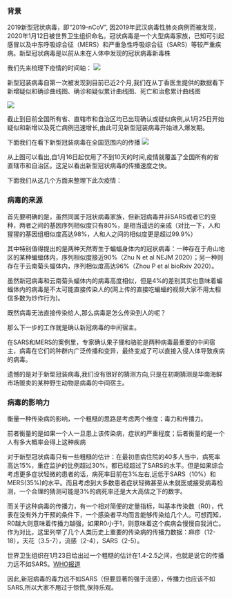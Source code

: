 ### 背景

2019新型冠状病毒，即“2019-nCoV”,  因2019年武汉病毒性肺炎病例而被发现，2020年1月12日被世界卫生组织命名。冠状病毒是一个大型病毒家族，已知可引起感冒以及中东呼吸综合征（MERS）和严重急性呼吸综合征（SARS）等较严重疾病。新型冠状病毒是以前从未在人体中发现的冠状病毒新毒株

我们先来梳理下疫情的时间轴：
![](https://tva1.sinaimg.cn/large/006tNbRwly1gbdcnz203aj30u01i7qig.jpg)

新型冠装病毒自第一次被发现到目前已近2个月,我们在从丁香医生提供的数据看下新增疑似和确诊曲线图、确诊和疑似累计曲线图、死亡和治愈累计曲线图

![](https://tva1.sinaimg.cn/large/006tNbRwly1gbdhq7kzhfj30u01g1wj2.jpg)

截止到目前全国所有省、直辖市和自治区均已出现确认或疑似病例,从1月25日开始疑似和新增以及死亡病例迅速增长,由此可见新型冠装病毒开始进入爆发期。

下面我们在看下新型冠装病毒在全国范围内的传播
![](https://tva1.sinaimg.cn/large/006tNbRwly1gbdjf7xsf2g30rs0mo7wo.gif)

从上图可以看出,自1月16日起仅用了不到10天的时间,疫情就覆盖了全国所有的省直辖市和自治区。这足以看出新型冠状病毒的传播速度之快。

下面我们从这几个方面来整理下此次疫情：

### 病毒的来源

首先要明确的是，虽然同属于冠状病毒家族，但新冠病毒并非SARS或者它的变种，两者之间的基因序列相似度只有80%，是相当遥远的亲戚（对比一下，人和猩猩的基因组相似度高达98%，人和人之间的相似度更是超过99.9%）

其中特别值得提出的是两种天然寄生于蝙蝠身体内的冠状病毒：一种存在于舟山地区的某种蝙蝠体内，序列相似度接近90%（Zhu N et al NEJM 2020）；另一种则存在于云南菊头蝠体内，序列相似度高达96%（Zhou P et al bioRxiv 2020）。

虽然新冠病毒和云南菊头蝠体内的病毒高度相似，但是4%的差别其实也意味着蝙蝠体内的病毒是不太可能直接传染人的(网上传的直接吃蝙蝠的视频大家不用太相信多数为炒作行为)。

既然病毒无法直接传染给人,那么病毒是怎么传染到人的呢？

那么下一步的工作就是确认新冠病毒的中间宿主。

在SARS和MERS的案例里，专家确认果子狸和骆驼是两种病毒最重要的中间宿主，病毒在它们的种群内广泛传播和变异，最终变成了可以直接入侵人体导致疾病的病毒。

遗憾的是对于新型冠装病毒,我们没有很好的猜测方向,只是在初期猜测是华南海鲜市场贩卖的某种野生动物是病毒的中间宿主。

### 病毒的影响力

衡量一种传染病的影响，一个粗糙的思路是考虑两个维度：毒力和传播力。

前者衡量的是如果一个人一旦患上该传染病，症状的严重程度；后者衡量的是一个人有多大概率会得上这种疾病

对于新型冠状病毒只有一些粗糙的估计：在最初患病住院的40多人当中，病死率高达15%，重症监护的比例超过30%，都已经超过了SARS的水平。但是如果综合考虑更多症状轻微的患者的话，病死率目前在3%左右,远低于SARS（10%）和MERS(35%)的水平。而且考虑到大多数患者症状轻微甚至从未就医或接受病毒检测，一个合理的猜测可能是3%的病死率还是大大高估之下的数字。

而关于这种病毒的传播力，有一个相对简便的定量指标，叫基本传染数（R0），代表在没有外力干预的条件下，一个感染者平均而言能够传染给几个人。可想而知，R0越大则意味着传播力越强，如果R0小于1，则意味着这个疾病会慢慢自我消亡。作为对比，这里列举了几个人类历史上重要的传染病的传播力数据：麻疹（12-18），天花（3.5-7），流感（2-4），SARS（2-5）。

世界卫生组织在1月23日给出过一个粗糙的估计在1.4-2.5之间，也就是说它的传播力远不如SARS。[WHO报道](https://www.who.int/news-room/detail/23-01-2020-statement-on-the-meeting-of-the-international-health-regulations-(2005)-emergency-committee-regarding-the-outbreak-of-novel-coronavirus-(2019-ncov))

因此,新冠病毒的毒力远不如SARS（但要显著的强于流感），传播力也应该不如SARS,所以大家不用过于惊慌,保持乐观。






